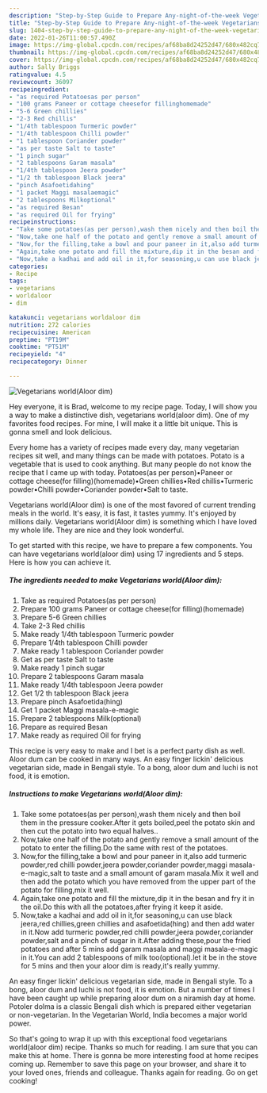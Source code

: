 ```yaml
---
description: "Step-by-Step Guide to Prepare Any-night-of-the-week Vegetarians world(Aloor dim)"
title: "Step-by-Step Guide to Prepare Any-night-of-the-week Vegetarians world(Aloor dim)"
slug: 1404-step-by-step-guide-to-prepare-any-night-of-the-week-vegetarians-worldaloor-dim
date: 2022-01-26T11:00:57.490Z
image: https://img-global.cpcdn.com/recipes/af68ba8d24252d47/680x482cq70/vegetarians-worldaloor-dim-recipe-main-photo.jpg
thumbnail: https://img-global.cpcdn.com/recipes/af68ba8d24252d47/680x482cq70/vegetarians-worldaloor-dim-recipe-main-photo.jpg
cover: https://img-global.cpcdn.com/recipes/af68ba8d24252d47/680x482cq70/vegetarians-worldaloor-dim-recipe-main-photo.jpg
author: Sally Briggs
ratingvalue: 4.5
reviewcount: 36097
recipeingredient:
- "as required Potatoesas per person"
- "100 grams Paneer or cottage cheesefor fillinghomemade"
- "5-6 Green chillies"
- "2-3 Red chillis"
- "1/4th tablespoon Turmeric powder"
- "1/4th tablespoon Chilli powder"
- "1 tablespoon Coriander powder"
- "as per taste Salt to taste"
- "1 pinch sugar"
- "2 tablespoons Garam masala"
- "1/4th tablespoon Jeera powder"
- "1/2 th tablespoon Black jeera"
- "pinch Asafoetidahing"
- "1 packet Maggi masalaemagic"
- "2 tablespoons Milkoptional"
- "as required Besan"
- "as required Oil for frying"
recipeinstructions:
- "Take some potatoes(as per person),wash them nicely and then boil them in the pressure cooker.After it gets boiled,peel the potato skin and then cut the potato into two equal halves.."
- "Now,take one half of the potato and gently remove a small amount of the potato to enter the filling.Do the same with rest of the potatoes."
- "Now,for the filling,take a bowl and pour paneer in it,also add turmeric powder,red chilli powder,jeera powder,coriander powder,maggi masala-e-magic,salt to taste and a small amount of garam masala.Mix it well and then add the potato which you have removed from the upper part of the potato for filling,mix it well."
- "Again,take one potato and fill the mixture,dip it in the besan and fry it in the oil.Do this with all the potatoes,after frying it keep it aside."
- "Now,take a kadhai and add oil in it,for seasoning,u can use black jeera,red chillies,green chillies and asafoetida(hing) and then add water in it.Now add turmeric powder,red chilli powder,jeera powder,coriander powder,salt and a pinch of sugar in it.After adding these,pour the fried potatoes and after 5 mins add garam masala and maggi masala-e-magic in it.You can add 2 tablespoons of milk too(optional).let it be in the stove for 5 mins and then your aloor dim is ready,it&#39;s really yummy."
categories:
- Recipe
tags:
- vegetarians
- worldaloor
- dim

katakunci: vegetarians worldaloor dim 
nutrition: 272 calories
recipecuisine: American
preptime: "PT19M"
cooktime: "PT51M"
recipeyield: "4"
recipecategory: Dinner

---
```



![Vegetarians world(Aloor dim)](https://img-global.cpcdn.com/recipes/af68ba8d24252d47/680x482cq70/vegetarians-worldaloor-dim-recipe-main-photo.jpg)

Hey everyone, it is Brad, welcome to my recipe page. Today, I will show you a way to make a distinctive dish, vegetarians world(aloor dim). One of my favorites food recipes. For mine, I will make it a little bit unique. This is gonna smell and look delicious.

Every home has a variety of recipes made every day, many vegetarian recipes sit well, and many things can be made with potatoes. Potato is a vegetable that is used to cook anything. But many people do not know the recipe that I came up with today. Potatoes(as per person)•Paneer or cottage cheese(for filling)(homemade)•Green chillies•Red chillis•Turmeric powder•Chilli powder•Coriander powder•Salt to taste.

Vegetarians world(Aloor dim) is one of the most favored of current trending meals in the world. It's easy, it is fast, it tastes yummy. It's enjoyed by millions daily. Vegetarians world(Aloor dim) is something which I have loved my whole life. They are nice and they look wonderful.


To get started with this recipe, we have to prepare a few components. You can have vegetarians world(aloor dim) using 17 ingredients and 5 steps. Here is how you can achieve it.

<!--inarticleads1-->

##### The ingredients needed to make Vegetarians world(Aloor dim):

1. Take as required Potatoes(as per person)
1. Prepare 100 grams Paneer or cottage cheese(for filling)(homemade)
1. Prepare 5-6 Green chillies
1. Take 2-3 Red chillis
1. Make ready 1/4th tablespoon Turmeric powder
1. Prepare 1/4th tablespoon Chilli powder
1. Make ready 1 tablespoon Coriander powder
1. Get as per taste Salt to taste
1. Make ready 1 pinch sugar
1. Prepare 2 tablespoons Garam masala
1. Make ready 1/4th tablespoon Jeera powder
1. Get 1/2 th tablespoon Black jeera
1. Prepare pinch Asafoetida(hing)
1. Get 1 packet Maggi masala-e-magic
1. Prepare 2 tablespoons Milk(optional)
1. Prepare as required Besan
1. Make ready as required Oil for frying


This recipe is very easy to make and I bet is a perfect party dish as well. Aloor dum can be cooked in many ways. An easy finger lickin&#39; delicious vegetarian side, made in Bengali style. To a bong, aloor dum and luchi is not food, it is emotion. 

<!--inarticleads2-->

##### Instructions to make Vegetarians world(Aloor dim):

1. Take some potatoes(as per person),wash them nicely and then boil them in the pressure cooker.After it gets boiled,peel the potato skin and then cut the potato into two equal halves..
1. Now,take one half of the potato and gently remove a small amount of the potato to enter the filling.Do the same with rest of the potatoes.
1. Now,for the filling,take a bowl and pour paneer in it,also add turmeric powder,red chilli powder,jeera powder,coriander powder,maggi masala-e-magic,salt to taste and a small amount of garam masala.Mix it well and then add the potato which you have removed from the upper part of the potato for filling,mix it well.
1. Again,take one potato and fill the mixture,dip it in the besan and fry it in the oil.Do this with all the potatoes,after frying it keep it aside.
1. Now,take a kadhai and add oil in it,for seasoning,u can use black jeera,red chillies,green chillies and asafoetida(hing) and then add water in it.Now add turmeric powder,red chilli powder,jeera powder,coriander powder,salt and a pinch of sugar in it.After adding these,pour the fried potatoes and after 5 mins add garam masala and maggi masala-e-magic in it.You can add 2 tablespoons of milk too(optional).let it be in the stove for 5 mins and then your aloor dim is ready,it&#39;s really yummy.


An easy finger lickin&#39; delicious vegetarian side, made in Bengali style. To a bong, aloor dum and luchi is not food, it is emotion. But a number of times I have been caught up while preparing aloor dum on a niramish day at home. Potoler dolma is a classic Bengali dish which is prepared either vegetarian or non-vegetarian. In the Vegetarian World, India becomes a major world power. 

So that's going to wrap it up with this exceptional food vegetarians world(aloor dim) recipe. Thanks so much for reading. I am sure that you can make this at home. There is gonna be more interesting food at home recipes coming up. Remember to save this page on your browser, and share it to your loved ones, friends and colleague. Thanks again for reading. Go on get cooking!
